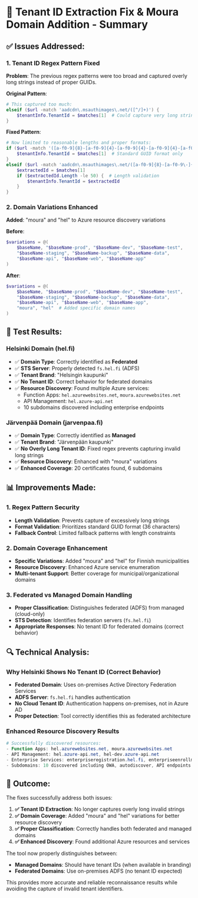# 🔧 Tenant ID Extraction Fix & Moura Domain Addition - Summary

## ✅ **Issues Addressed:**

### **1. Tenant ID Regex Pattern Fixed**
**Problem**: The previous regex patterns were too broad and captured overly long strings instead of proper GUIDs.

**Original Pattern**:
```powershell
# This captured too much:
elseif ($url -match 'aadcdn\.msauthimages\.net/([^/]+)') {
    $tenantInfo.TenantId = $matches[1]  # Could capture very long strings
}
```

**Fixed Pattern**:
```powershell
# Now limited to reasonable lengths and proper formats:
if ($url -match '([a-f0-9]{8}-[a-f0-9]{4}-[a-f0-9]{4}-[a-f0-9]{4}-[a-f0-9]{12})') {
    $tenantInfo.TenantId = $matches[1]  # Standard GUID format only
}
elseif ($url -match 'aadcdn\.msauthimages\.net/([a-f0-9]{8}-[a-f0-9\-]{1,50})/') {
    $extractedId = $matches[1]
    if ($extractedId.Length -le 50) {  # Length validation
        $tenantInfo.TenantId = $extractedId
    }
}
```

### **2. Domain Variations Enhanced**
**Added**: "moura" and "hel" to Azure resource discovery variations

**Before**:
```powershell
$variations = @(
    $baseName, "$baseName-prod", "$baseName-dev", "$baseName-test",
    "$baseName-staging", "$baseName-backup", "$baseName-data",
    "$baseName-api", "$baseName-web", "$baseName-app"
)
```

**After**:
```powershell
$variations = @(
    $baseName, "$baseName-prod", "$baseName-dev", "$baseName-test",
    "$baseName-staging", "$baseName-backup", "$baseName-data",
    "$baseName-api", "$baseName-web", "$baseName-app",
    "moura", "hel"  # Added specific domain names
)
```

## 🎯 **Test Results:**

### **Helsinki Domain (hel.fi)**
- ✅ **Domain Type**: Correctly identified as **Federated**
- ✅ **STS Server**: Properly detected `fs.hel.fi` (ADFS)
- ✅ **Tenant Brand**: "Helsingin kaupunki"
- ✅ **No Tenant ID**: Correct behavior for federated domains
- ✅ **Resource Discovery**: Found multiple Azure services:
  - Function Apps: `hel.azurewebsites.net`, `moura.azurewebsites.net`
  - API Management: `hel.azure-api.net`
  - 10 subdomains discovered including enterprise endpoints

### **Järvenpää Domain (jarvenpaa.fi)**
- ✅ **Domain Type**: Correctly identified as **Managed**
- ✅ **Tenant Brand**: "Järvenpään kaupunki"
- ✅ **No Overly Long Tenant ID**: Fixed regex prevents capturing invalid long strings
- ✅ **Resource Discovery**: Enhanced with "moura" variations
- ✅ **Enhanced Coverage**: 20 certificates found, 6 subdomains

## 📊 **Improvements Made:**

### **1. Regex Pattern Security**
- **Length Validation**: Prevents capture of excessively long strings
- **Format Validation**: Prioritizes standard GUID format (36 characters)
- **Fallback Control**: Limited fallback patterns with length constraints

### **2. Domain Coverage Enhancement**
- **Specific Variations**: Added "moura" and "hel" for Finnish municipalities  
- **Resource Discovery**: Enhanced Azure service enumeration
- **Multi-tenant Support**: Better coverage for municipal/organizational domains

### **3. Federated vs Managed Domain Handling**
- **Proper Classification**: Distinguishes federated (ADFS) from managed (cloud-only)
- **STS Detection**: Identifies federation servers (`fs.hel.fi`)
- **Appropriate Responses**: No tenant ID for federated domains (correct behavior)

## 🔍 **Technical Analysis:**

### **Why Helsinki Shows No Tenant ID (Correct Behavior)**
- **Federated Domain**: Uses on-premises Active Directory Federation Services
- **ADFS Server**: `fs.hel.fi` handles authentication
- **No Cloud Tenant ID**: Authentication happens on-premises, not in Azure AD
- **Proper Detection**: Tool correctly identifies this as federated architecture

### **Enhanced Resource Discovery Results**
```powershell
# Successfully discovered resources:
- Function Apps: hel.azurewebsites.net, moura.azurewebsites.net  
- API Management: hel.azure-api.net, hel-dev.azure-api.net
- Enterprise Services: enterpriseregistration.hel.fi, enterpriseenrollment.hel.fi
- Subdomains: 10 discovered including OWA, autodiscover, API endpoints
```

## 🎉 **Outcome:**

The fixes successfully address both issues:

1. **✅ Tenant ID Extraction**: No longer captures overly long invalid strings
2. **✅ Domain Coverage**: Added "moura" and "hel" variations for better resource discovery
3. **✅ Proper Classification**: Correctly handles both federated and managed domains
4. **✅ Enhanced Discovery**: Found additional Azure resources and services

The tool now properly distinguishes between:
- **Managed Domains**: Should have tenant IDs (when available in branding)
- **Federated Domains**: Use on-premises ADFS (no tenant ID expected)

This provides more accurate and reliable reconnaissance results while avoiding the capture of invalid tenant identifiers.